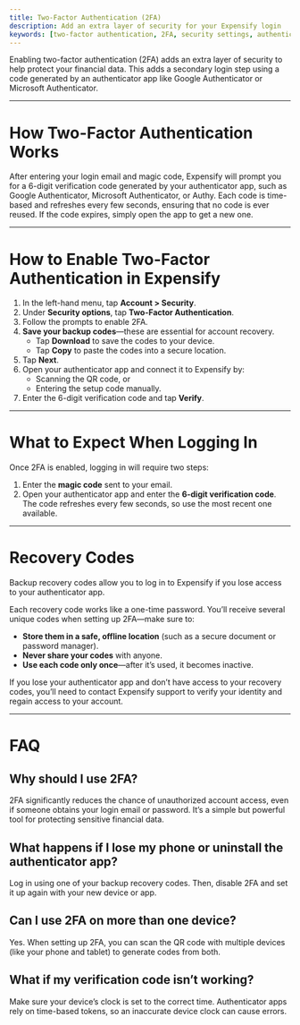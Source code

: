 ```yaml
---
title: Two-Factor Authentication (2FA)
description: Add an extra layer of security for your Expensify login
keywords: [two-factor authentication, 2FA, security settings, authenticator app, recovery codes, login security]
---
```

<div id="new-expensify" markdown="1">

Enabling two-factor authentication (2FA) adds an extra layer of security to help protect your financial data. This adds a secondary login step using a code generated by an authenticator app like Google Authenticator or Microsoft Authenticator.

---

# How Two-Factor Authentication Works

After entering your login email and magic code, Expensify will prompt you for a 6-digit verification code generated by your authenticator app, such as Google Authenticator, Microsoft Authenticator, or Authy. Each code is time-based and refreshes every few seconds, ensuring that no code is ever reused. If the code expires, simply open the app to get a new one.

---

# How to Enable Two-Factor Authentication in Expensify

1. In the left-hand menu, tap **Account > Security**.
2. Under **Security options**, tap **Two-Factor Authentication**.
3. Follow the prompts to enable 2FA.
4. **Save your backup codes**—these are essential for account recovery.
   - Tap **Download** to save the codes to your device.
   - Tap **Copy** to paste the codes into a secure location.
5. Tap **Next**.
6. Open your authenticator app and connect it to Expensify by:
   - Scanning the QR code, or
   - Entering the setup code manually.
7. Enter the 6-digit verification code and tap **Verify**.

---

# What to Expect When Logging In

Once 2FA is enabled, logging in will require two steps:
1. Enter the **magic code** sent to your email.
2. Open your authenticator app and enter the **6-digit verification code**. The code refreshes every few seconds, so use the most recent one available.

---

# Recovery Codes

Backup recovery codes allow you to log in to Expensify if you lose access to your authenticator app.

Each recovery code works like a one-time password. You’ll receive several unique codes when setting up 2FA—make sure to:

- **Store them in a safe, offline location** (such as a secure document or password manager).
- **Never share your codes** with anyone.
- **Use each code only once**—after it’s used, it becomes inactive.

If you lose your authenticator app and don’t have access to your recovery codes, you’ll need to contact Expensify support to verify your identity and regain access to your account.

---

# FAQ

## Why should I use 2FA?

2FA significantly reduces the chance of unauthorized account access, even if someone obtains your login email or password. It’s a simple but powerful tool for protecting sensitive financial data.

## What happens if I lose my phone or uninstall the authenticator app?

Log in using one of your backup recovery codes. Then, disable 2FA and set it up again with your new device or app.

## Can I use 2FA on more than one device?

Yes. When setting up 2FA, you can scan the QR code with multiple devices (like your phone and tablet) to generate codes from both.

## What if my verification code isn’t working?

Make sure your device’s clock is set to the correct time. Authenticator apps rely on time-based tokens, so an inaccurate device clock can cause errors.

</div>
